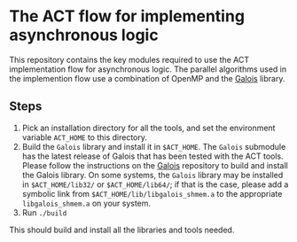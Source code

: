 # The ACT flow for implementing asynchronous logic

This repository contains the key modules required to use the ACT implementation flow for asynchronous logic.
The parallel algorithms used in the implemention flow use a combination of OpenMP and the [Galois](https://github.com/IntelligentSoftwareSystems/Galois)
library. 

## Steps

1. Pick an installation directory for all the tools, and set the environment variable `ACT_HOME` to this directory.
2. Build the `Galois` library and install it in `$ACT_HOME`. The `Galois` submodule has the latest release of Galois that has been tested with the ACT tools.
Please follow the instructions on the [Galois](https://github.com/IntelligentSoftwareSystems/Galois) repository to build and install the Galois library. 
On some systems, the `Galois` library may be installed in `$ACT_HOME/lib32/` or `$ACT_HOME/lib64/`; if that is the case, please add a symbolic link
from `$ACT_HOME/lib/libgalois_shmem.a` to the appropriate `libgalois_shmem.a` on your system.
3. Run `./build`

This should build and install all the libraries and tools needed.
